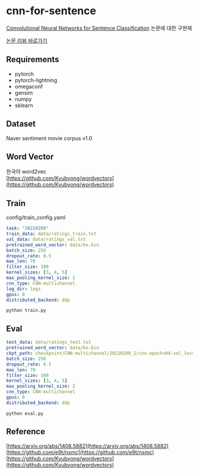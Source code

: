 # cnn-for-sentence
[Convolutional Neural Networks for Sentence Classification](https://arxiv.org/abs/1408.5882) 논문에 대한 구현체

[논문 리뷰 바로가기](https://bhchoi.github.io/posts/Convolutional_neural_networks_for_sentence_classification)

## Requirements
* pytorch
* pytorch-lightning
* omegaconf
* gensim
* numpy
* sklearn

## Dataset
Naver sentiment movie corpus v1.0

## Word Vector
한국어 word2vec  
[https://github.com/Kyubyong/wordvectors](https://github.com/Kyubyong/wordvectors)

## Train
config/train_config.yaml
```yaml
task: "20210209"
train_data: data/ratings_train.txt
val_data: data/ratings_val.txt
pretrained_word_vector: data/ko.bin
batch_size: 256
dropout_rate: 0.5
max_len: 70
filter_size: 100
kernel_sizes: [3, 4, 5]
max_pooling_kernel_size: 2
cnn_type: CNN-multichannel
log_dir: logs
gpus: 8
distributed_backend: ddp
```
```shell
python train.py
```
## Eval
```yaml
test_data: data/ratings_test.txt
pretrained_word_vector: data/ko.bin
ckpt_path: checkpoint/CNN-multichannel/20210208_1/cnn-epoch=04-val_loss=0.49028.ckpt
batch_size: 256
dropout_rate: 0.5
max_len: 70
filter_size: 100
kernel_sizes: [3, 4, 5]
max_pooling_kernel_size: 2
cnn_type: CNN-multichannel
gpus: 8
distributed_backend: ddp
```
```shell
python eval.py
```

## Reference
[https://arxiv.org/abs/1408.5882](https://arxiv.org/abs/1408.5882)  
[https://github.com/e9t/nsmc](https://github.com/e9t/nsmc)  
[https://github.com/Kyubyong/wordvectors](https://github.com/Kyubyong/wordvectors)
